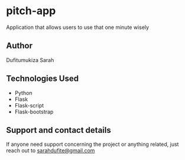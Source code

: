 # pitch-app
Application that allows users to use that one minute wisely

## Author
Dufitumukiza Sarah

## Technologies Used
 * Python
 * Flask
 * Flask-script
 * Flask-bootstrap

## Support and contact details
If anyone need support concerning the project or anything related, just reach out to sarahdufite@gmail.com

